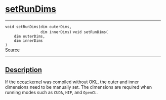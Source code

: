 
<h1 id="set-run-dims">
 <a href="#/api/kernel/setRunDims" class="anchor">
   <span>setRunDims</span>
  </a>
</h1>

<div class="signature">

<hr>

  <div class="definition-container">
    <div class="definition">
      <code class="desktop-only"><span class="token keyword">void</span> setRunDims(<span class="token keyword">dim</span> outerDims,
                <span class="token keyword">dim</span> innerDims)</code>
      <code class="mobile-only"><span class="token keyword">void</span> setRunDims(
    <span class="token keyword">dim</span> outerDims,
    <span class="token keyword">dim</span> innerDims
)</code>
      <div class="flex-spacing"></div>
      <a href="https://github.com/libocca/occa/blob/22da1992/include/occa/core/kernel.hpp#L237" target="_blank">Source</a>
    </div>
    
  </div>

  <hr>
</div>


<h2 id="description">
 <a href="#/api/kernel/setRunDims?id=description" class="anchor">
   <span>Description</span>
  </a>
</h2>

If the [occa::kernel](/api/kernel/) was compiled without OKL, the outer and inner dimensions
need to be manually set.
The dimensions are required when running modes such as `CUDA`, `HIP`, and `OpenCL`.
